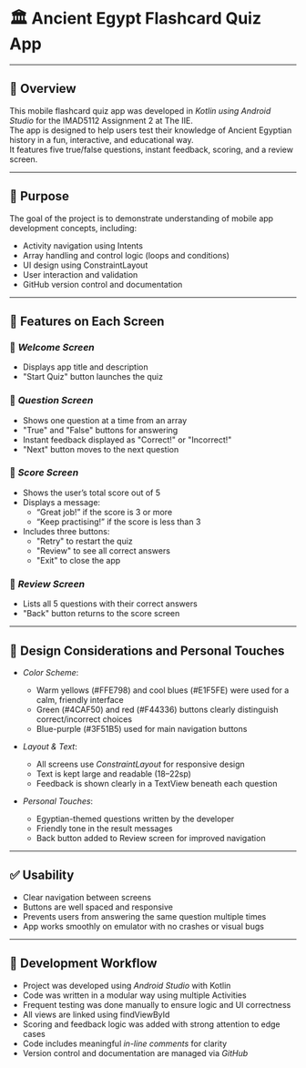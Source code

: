 # 🏛 Ancient Egypt Flashcard Quiz App

---

## 📖 Overview

This mobile flashcard quiz app was developed in *Kotlin using Android Studio* for the IMAD5112 Assignment 2 at The IIE.  
The app is designed to help users test their knowledge of Ancient Egyptian history in a fun, interactive, and educational way.  
It features five true/false questions, instant feedback, scoring, and a review screen.

---

## 🎯 Purpose

The goal of the project is to demonstrate understanding of mobile app development concepts, including:
- Activity navigation using Intents
- Array handling and control logic (loops and conditions)
- UI design using ConstraintLayout
- User interaction and validation
- GitHub version control and documentation

---

## 🧩 Features on Each Screen

### 🔹 *Welcome Screen*
- Displays app title and description
- "Start Quiz" button launches the quiz

### 🔹 *Question Screen*
- Shows one question at a time from an array
- "True" and "False" buttons for answering
- Instant feedback displayed as "Correct!" or "Incorrect!"
- "Next" button moves to the next question

### 🔹 *Score Screen*
- Shows the user’s total score out of 5
- Displays a message:
  - “Great job!” if the score is 3 or more
  - “Keep practising!” if the score is less than 3
- Includes three buttons:
  - "Retry" to restart the quiz
  - "Review" to see all correct answers
  - "Exit" to close the app

### 🔹 *Review Screen*
- Lists all 5 questions with their correct answers
- "Back" button returns to the score screen

---

## 🎨 Design Considerations and Personal Touches

- *Color Scheme*:  
  - Warm yellows (#FFE798) and cool blues (#E1F5FE) were used for a calm, friendly interface
  - Green (#4CAF50) and red (#F44336) buttons clearly distinguish correct/incorrect choices
  - Blue-purple (#3F51B5) used for main navigation buttons

- *Layout & Text*:  
  - All screens use *ConstraintLayout* for responsive design
  - Text is kept large and readable (18–22sp)
  - Feedback is shown clearly in a TextView beneath each question

- *Personal Touches*:  
  - Egyptian-themed questions written by the developer
  - Friendly tone in the result messages
  - Back button added to Review screen for improved navigation

---

## ✅ Usability

- Clear navigation between screens
- Buttons are well spaced and responsive
- Prevents users from answering the same question multiple times
- App works smoothly on emulator with no crashes or visual bugs

---

## 🔁 Development Workflow

- Project was developed using *Android Studio* with Kotlin
- Code was written in a modular way using multiple Activities
- Frequent testing was done manually to ensure logic and UI correctness
- All views are linked using findViewById
- Scoring and feedback logic was added with strong attention to edge cases
- Code includes meaningful *in-line comments* for clarity
- Version control and documentation are managed via *GitHub*

